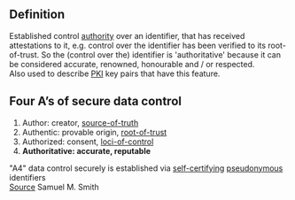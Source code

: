 ## Definition
Established control [authority](authority) over an identifier, that has received attestations to it, e.g. control over the identifier has been verified to its root-of-trust. So the (control over the) identifier is 'authoritative' because it can be considered accurate, renowned, honourable and / or respected. \
Also used to describe [PKI](PKI) key pairs that have this feature.

## Four A’s of secure data control
1. Author: creator, [source-of-truth](source-of-truth) 
2. Authentic: provable origin, [root-of-trust](root-of-trust) 
3. Authorized: consent, [loci-of-control](loci-of-control) 
4. **Authoritative: accurate, reputable**

"A4" data control securely is established via [self-certifying](self-certifying-identifier) [pseudonymous](pseudonymous) identifiers\
[Source](https://youtu.be/L82O9nqHjRE) Samuel M. Smith